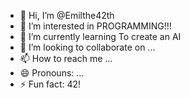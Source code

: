 - 👋 Hi, I’m @Emilthe42th
- 👀 I’m interested in PROGRAMMING!!!
- 🌱 I’m currently learning To create an AI
- 💞️ I’m looking to collaborate on ...
- 📫 How to reach me ...
- 😄 Pronouns: ...
- ⚡ Fun fact: 42!

<!---
Emilthe42th/Emilthe42th is a ✨ special ✨ repository because its `README.md` (this file) appears on your GitHub profile.
You can click the Preview link to take a look at your changes.
--->
